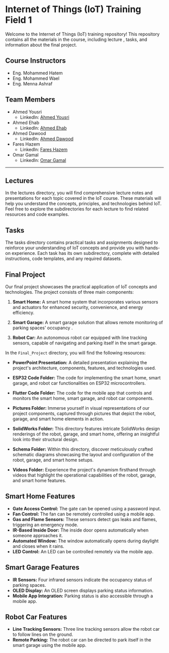 # Internet of Things (IoT) Training Field 1

Welcome to the Internet of Things (IoT) training repository! This repository contains all the materials in the course, including lecture , tasks, and information about the final project.

## Course Instructors

- Eng. Mohammed Hatem
- Eng. Mohammed Wael
- Eng. Menna Ashraf

## Team Members

- Ahmed Yousri
  - LinkedIn: [Ahmed Yousri](https://www.linkedin.com/in/ahmed-yousry-807582196/)
- Ahmed Ehab
    - LinkedIn: [Ahmed Ehab](https://www.linkedin.com/in/ahmed-ehab-491a39233)
- Ahmed Dawood
    - LinkedIn: [Ahmed Dawood](https://www.linkedin.com/in/ahmed-dawod-088539223)
- Fares Hazem
    - LinkedIn: [Fares Hazem](https://www.linkedin.com/in/fares-hazem-b5590214b/)
- Omar Gamal
    - LinkedIn: [Omar Gamal](https://www.linkedin.com/in/omar-gamal-453927276)

---
## Lectures

In the lectures directory, you will find comprehensive lecture notes and presentations for each topic covered in the IoT course. These materials will help you understand the concepts, principles, and technologies behind IoT. Feel free to explore the subdirectories for each lecture to find related resources and code examples.

## Tasks

The tasks directory contains practical tasks and assignments designed to reinforce your understanding of IoT concepts and provide you with hands-on experience. Each task has its own subdirectory, complete with detailed instructions, code templates, and any required datasets. 



## Final Project
Our final project showcases the practical application of IoT concepts and technologies. The project consists of three main components:

1. **Smart Home:** A smart home system that incorporates various sensors and actuators for enhanced security, convenience, and energy efficiency.

2. **Smart Garage:** A smart garage solution that allows remote monitoring of parking spaces' occupancy .

3. **Robot Car:** An autonomous robot car equipped with line tracking sensors, capable of navigating and parking itself in the smart garage.

In the `Final_Project` directory, you will find the following resources:

- **PowerPoint Presentation:** A detailed presentation explaining the project's architecture, components, features, and technologies used.

- **ESP32 Code Folder:** The code for implementing the smart home, smart garage, and robot car functionalities on ESP32 microcontrollers.

- **Flutter Code Folder:** The code for the mobile app that controls and monitors the smart home, smart garage, and robot car components.

- **Pictures Folder:** Immerse yourself in visual representations of our project components, captured through pictures that depict the robot, garage, and smart home elements in action.

- **SolidWorks Folder:** This directory features intricate SolidWorks design renderings of the robot, garage, and smart home, offering an insightful look into their structural design.

- **Schema Folder:** Within this directory, discover meticulously crafted schematic diagrams showcasing the layout and configuration of the robot, garage, and smart home setups.

- **Videos Folder:** Experience the project's dynamism firsthand through videos that highlight the operational capabilities of the robot, garage, and smart home features.

## Smart Home Features

- **Gate Access Control:** The gate can be opened using a password input.
- **Fan Control:** The fan can be remotely controlled using a mobile app.
- **Gas and Flame Sensors:** These sensors detect gas leaks and flames, triggering an emergency mode.
- **IR-Based Inside Door:** The inside door opens automatically when someone approaches it.
- **Automated Window:** The window automatically opens during daylight and closes when it rains.
- **LED Control:** An LED can be controlled remotely via the mobile app.

## Smart Garage Features

- **IR Sensors:** Four infrared sensors indicate the occupancy status of parking spaces.
- **OLED Display:** An OLED screen displays parking status information.
- **Mobile App Integration:** Parking status is also accessible through a mobile app.

## Robot Car Features

- **Line Tracking Sensors:** Three line tracking sensors allow the robot car to follow lines on the ground.
- **Remote Parking:** The robot car can be directed to park itself in the smart garage using the mobile app.
